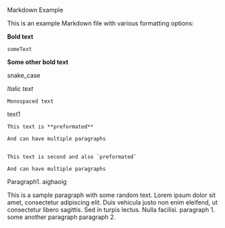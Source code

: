 Markdown Example

This is an example Markdown file with various formatting options:

**Bold text**

`someText`

**Some other bold text**

snake_case

_Italic text_

`Monospaced text`

text1

```
This text is **preformated**

And can have multiple paragraphs
```

```

This text is second and also `preformated`

And can have multiple paragraphs
```

Paragraph1. aighaoig

This is a sample paragraph with some random text. Lorem ipsum dolor sit amet, consectetur adipiscing elit. Duis vehicula justo non enim eleifend, ut consectetur libero sagittis. Sed in turpis lectus. Nulla facilisi. paragraph 1.
some another paragraph
paragraph 2.

